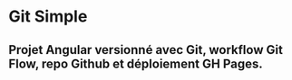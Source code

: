 # Git Simple
## Projet Angular versionné avec Git, workflow Git Flow, repo Github et déploiement GH Pages.
